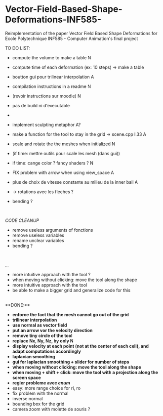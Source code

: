 # Vector-Field-Based-Shape-Deformations-INF585-
Reimplementation of the paper Vector Field Based Shape Deformations for Ecole Polytechnique INF585 - Computer Animation's final project

TO DO LIST:

- compute the volume to make a table N
- compute time of each deformation (ex: 10 steps) -> make a table 
- boutton gui pour trilinear interpolation A
- compilation instructions in a readme N
- (revoir instructions sur moodle) N
- pas de build ni d'executable
- 
- implement sculpting metaphor A?

- make a function for the tool to stay in the grid -> scene.cpp l.33 A
- scale and rotate the the meshes when initialized N
- (if time: mettre outils pour scale les mesh (dans gui)) 
- if time: cange color ? fancy shaders ? N

- FIX problem with arrow when using view_space A
- plus de choix de vitesse constante au milieu de la inner ball  A
- -> rotations avec les fleches ?
- bending ?

</br>

_CODE CLEANUP_
- remove useless arguments of fonctions
- remove useless variables
- rename unclear variables
- bending ?
</br>

_..._
- more intuitive approach with the tool ?
- when moving without clicking: move the tool along the shape
- more intuitive approach with the tool
- be able to make a bigger grid and generalize code for this

</br>
**DONE:**

- **enforce the fact that the mesh cannot go out of the grid**
- **trilinear interpolation**
- **use normal as vector field**
- **put an arrow vor the velocity direction**
- **remove tiny circle of the tool**
- **replace Nx, Ny, Nz, by only N**
- **display velocity at each point (not at the center of each cell), and adapt computations accordingly**
- **laplacian smoothing**
- **gui for laplacian smoothing + slider for number of steps**
- **when moving without clicking: move the tool along the shape**
- **when moving + shift + click: move the tool with a projection along the screen space**
- **regler probleme avec _enum_**
- easy: more range choice for ri, ro
- fix problem with the normal
- inverse normal
- bounding box for the grid
- camera zoom with molette de souris ?
